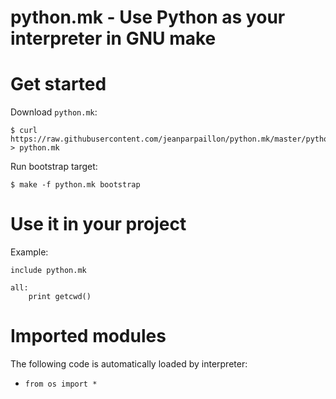 python.mk - Use Python as your interpreter in GNU make
======================================================

# Get started

Download `python.mk`:
```
$ curl https://raw.githubusercontent.com/jeanparpaillon/python.mk/master/python.mk > python.mk
```

Run bootstrap target:
```
$ make -f python.mk bootstrap
```

# Use it in your project

Example:

```make
include python.mk

all:
	print getcwd()
```

# Imported modules

The following code is automatically loaded by interpreter:
* `from os import *`
